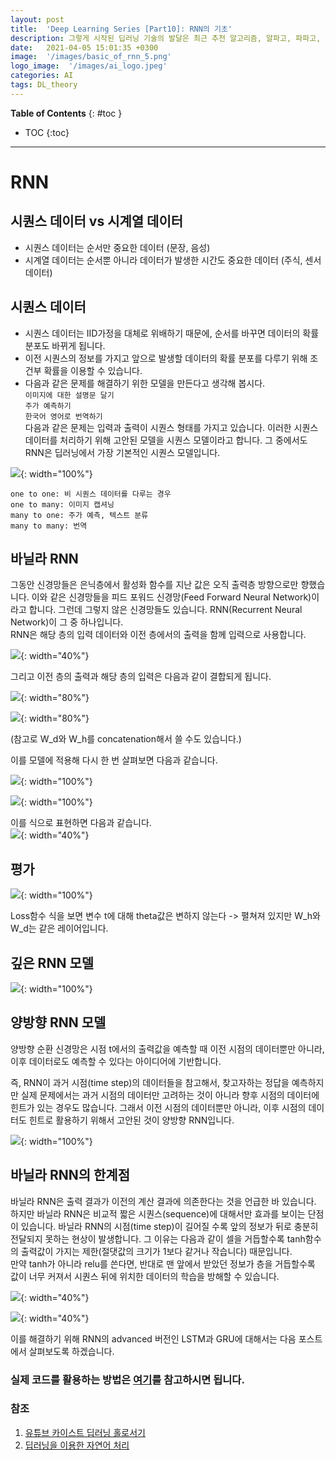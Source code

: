 ```yaml
---
layout: post
title:  'Deep Learning Series [Part10]: RNN의 기초'
description: 그렇게 시작된 딥러닝 기술의 발달은 최근 추천 알고리즘, 알파고, 파파고, 자율 주행 등 많은 분야에서 엄청난 변화를 가져오고 있습니다.
date:   2021-04-05 15:01:35 +0300
image:  '/images/basic_of_rnn_5.png'
logo_image:  '/images/ai_logo.jpeg'
categories: AI
tags: DL_theory
---
```


**Table of Contents**
{: #toc }
*  TOC
{:toc}

---

# RNN

## 시퀀스 데이터 vs 시계열 데이터

- 시퀀스 데이터는 순서만 중요한 데이터 (문장, 음성)
- 시계열 데이터는 순서뿐 아니라 데이터가 발생한 시간도 중요한 데이터 (주식, 센서 데이터)

## 시퀀스 데이터  
- 시퀀스 데이터는 IID가정을 대체로 위배하기 때문에, 순서를 바꾸면 데이터의 확률 분포도 바뀌게 됩니다.  
- 이전 시퀀스의 정보를 가지고 앞으로 발생할 데이터의 확률 분포를 다루기 위해 조건부 확률을 이용할 수 있습니다.
- 다음과 같은 문제를 해결하기 위한 모델을 만든다고 생각해 봅시다.  
`이미지에 대한 설명문 달기`  
`주가 예측하기`  
`한국어 영어로 번역하기`  
다음과 같은 문제는 입력과 출력이 시퀀스 형태를 가지고 있습니다. 이러한 시퀀스 데이터를 처리하기 위해 고안된 모델을 시퀀스 모델이라고 합니다. 그 중에서도 RNN은 딥러닝에서 가장 기본적인 시퀀스 모델입니다.  

![](/images/basic_of_rnn_1.png){: width="100%"}  

`one to one: 비 시퀀스 데이터를 다루는 경우`  
`one to many: 이미지 캡셔닝`  
`many to one: 주가 예측, 텍스트 분류`   
`many to many: 번역`  

## 바닐라 RNN  
그동안 신경망들은 은닉층에서 활성화 함수를 지난 값은 오직 출력층 방향으로만 향했습니다. 이와 같은 신경망들을 피드 포워드 신경망(Feed Forward Neural Network)이라고 합니다. 그런데 그렇지 않은 신경망들도 있습니다. RNN(Recurrent Neural Network)이 그 중 하나입니다.  
RNN은 해당 층의 입력 데이터와 이전 층에서의 출력을 함께 입력으로 사용합니다. 

![](/images/basic_of_rnn_2.png){: width="40%"}  

그리고 이전 층의 출력과 해당 층의 입력은 다음과 같이 결합되게 됩니다.  

![](/images/basic_of_rnn_3.png){: width="80%"}  

![](/images/basic_of_rnn_4.png){: width="80%"}  

(참고로 W_d와 W_h를 concatenation해서 쓸 수도 있습니다.)

이를 모델에 적용해 다시 한 번 살펴보면 다음과 같습니다.  

![](/images/basic_of_rnn_5.png){: width="100%"}  

![](/images/basic_of_rnn_6.png){: width="100%"}  

이를 식으로 표현하면 다음과 같습니다.  
![](/images/basic_of_rnn_7.png){: width="40%"}  



## 평가  

![](/images/basic_of_rnn_10.png){: width="100%"}  

Loss함수 식을 보면 변수 t에 대해 theta값은 변하지 않는다 -> 펼쳐져 있지만 W_h와 W_d는 같은 레이어입니다.  

## 깊은 RNN 모델  
![](/images/rnn_practice_3.png){: width="100%"}  

## 양방향 RNN 모델  
양방향 순환 신경망은 시점 t에서의 출력값을 예측할 때 이전 시점의 데이터뿐만 아니라, 이후 데이터로도 예측할 수 있다는 아이디어에 기반합니다.  

즉, RNN이 과거 시점(time step)의 데이터들을 참고해서, 찾고자하는 정답을 예측하지만 실제 문제에서는 과거 시점의 데이터만 고려하는 것이 아니라 향후 시점의 데이터에 힌트가 있는 경우도 많습니다. 그래서 이전 시점의 데이터뿐만 아니라, 이후 시점의 데이터도 힌트로 활용하기 위해서 고안된 것이 양방향 RNN입니다.  

![](/images/rnn_practice_2.png){: width="100%"}  

## 바닐라 RNN의 한계점  
바닐라 RNN은 출력 결과가 이전의 계산 결과에 의존한다는 것을 언급한 바 있습니다. 하지만 바닐라 RNN은 비교적 짧은 시퀀스(sequence)에 대해서만 효과를 보이는 단점이 있습니다. 바닐라 RNN의 시점(time step)이 길어질 수록 앞의 정보가 뒤로 충분히 전달되지 못하는 현상이 발생합니다. 그 이유는 다음과 같이 셀을 거듭할수록 tanh함수의 출력값이 가지는 제한(절댓값의 크기가 1보다 같거나 작습니다) 때문입니다.  
만약 tanh가 아니라 relu를 쓴다면, 반대로 맨 앞에서 받았던 정보가 층을 거듭할수록 값이 너무 커져서 시퀀스 뒤에 위치한 데이터의 학습을 방해할 수 있습니다.  

![](/images/basic_of_rnn_8.png){: width="40%"}

![](/images/basic_of_rnn_9.png){: width="40%"}  

이를 해결하기 위해 RNN의 advanced 버전인 LSTM과 GRU에 대해서는 다음 포스트에서 살펴보도록 하겠습니다.  

### 실제 코드를 활용하는 방법은 [여기](https://kimziont.github.io/dl_practice/basic_rnn/)를 참고하시면 됩니다.  

### 참조
1. [유튜브 카이스트 딥러닝 홀로서기](https://www.youtube.com/watch?v=tlyzfIYvMWE&list=PLSAJwo7mw8jn8iaXwT4MqLbZnS-LJwnBd&index=26)  
2. [딥러닝을 이용한 자연어 처리](https://wikidocs.net/22886)



